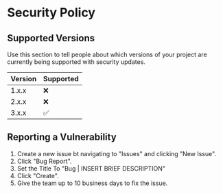# Security Policy

## Supported Versions

Use this section to tell people about which versions of your project are
currently being supported with security updates.

| Version | Supported          |
| ------- | ------------------ |
| 1.x.x   | :x:                |
| 2.x.x   | :x:                |
| 3.x.x   | :white_check_mark: |

## Reporting a Vulnerability

1. Create a new issue bt navigating to "Issues" and clicking "New Issue".
2. Click "Bug Report".
3. Set the Title To "Bug | INSERT BRIEF DESCRIPTION"
4. Click "Create".
5. Give the team up to 10 business days to fix the issue.
